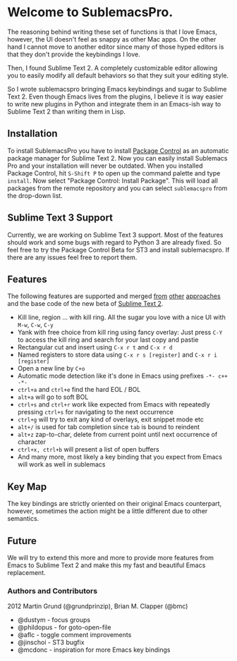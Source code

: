 # Welcome to SublemacsPro.

The reasoning behind writing these set of functions is that I love Emacs,
however, the UI doesn't feel as snappy as other Mac apps. On the other hand I
cannot move to another editor since many of those hyped editors is that they
don't provide the keybindings I love.

Then, I found Sublime Text 2. A completely customizable editor allowing you to
easily modify all default behaviors so that they suit your editing style.

So I wrote sublemacspro bringing Emacs keybindings and sugar to Sublime Text 2.
Even though Emacs lives from the plugins, I believe it is way easier to write
new plugins in Python and integrate them in an Emacs-ish way to Sublime Text 2
than writing them in Lisp.

## Installation

To install SublemacsPro you have to install [Package
Control](http://wbond.net/sublime_packages/package_control) as an automatic
package manager for Sublime Text 2. Now you can easily install Sublemacs Pro and
your installation will never be outdated. When you installed Package Control,
hit ``S-Shift P`` to open up the command palette and type ``install``. Now
select "Package Control: Install Package". This will load all packages from the
remote repository and you can select ``sublemacspro`` from the drop-down list.

## Sublime Text 3 Support

Currently, we are working on Sublime Text 3 support. Most of the features should
work and some bugs with regard to Python 3 are already fixed. So feel free to
try the Package Control Beta for ST3 and install sublemacspro. If there are any
issues feel free to report them.

## Features

The following features are supported and merged [from][ot3] [other][ot] [approaches][ot2]
and the base code of the new beta of [Sublime Text 2][subl].

   * Kill line, region ... with kill ring. All the sugar you love with a nice UI
     with ``M-w``, ``C-w``, ``C-y``
   * Yank with free choice from kill ring using fancy overlay: Just press
     ``C-Y`` to access the kill ring and search for your last copy and pastie
   * Rectangular cut and insert using ``C-x r t`` and ``C-x r d``
   * Named registers to store data using ``C-x r s [register]`` and ``C-x r i
     [register]``
   * Open a new line by ``C+o``
   * Automatic mode detection like it's done in Emacs using prefixes ``-*- c++ -*-``
   * ``ctrl+a`` and ``ctrl+e`` find the hard EOL / BOL
   * ``alt+a`` will go to soft BOL
   * ``ctrl+s`` and ``ctrl+r`` work like expected from Emacs with repeatedly
     pressing ``ctrl+s`` for navigating to the next occurrence
   * ``ctrl+g`` will try to exit any kind of overlays, exit snippet mode etc
   * ``alt+/`` is used for tab completion since ``tab`` is bound to reindent
   * ``alt+z`` zap-to-char, delete from current point until next occurrence of character
   * ``ctrl+x, ctrl+b`` will present a list of open buffers
   * And many more, most likely a key binding that you expect from Emacs will
     work as well in sublemacs


## Key Map

The key bindings are strictly oriented on their original Emacs counterpart,
however, sometimes the action might be a little different due to other
semantics.

## Future

We will try to extend this more and more to provide more features from Emacs to
Sublime Text 2 and make this my fast and beautiful Emacs replacement.


### Authors and Contributors
2012 Martin Grund (@grundprinzip), Brian M. Clapper (@bmc)

* @dustym - focus groups
* @phildopus - for goto-open-file
* @aflc - toggle comment improvements
* @jinschoi - ST3 bugfix
* @mcdonc - inspiration for more Emacs key bindings 


[ot]: https://github.com/stiang/EmacsifySublimeText
[ot2]: https://github.com/bmc/ST2EmacsMiscellanea
[ot3]: https://github.com/stiang/EmacsKillRing
[subl]: http://www.sublimetext.com/docs/2/api_reference.html
[bmc]: https://github.com/bmc/
